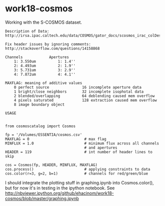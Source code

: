 # work18-cosmos

Working with the S-COSMOS dataset.

    Description of Data:
    http://irsa.ipac.caltech.edu/data/COSMOS/gator_docs/scosmos_irac_colDescriptions.html
    
    Fix header issues by ignoring comments:
    http://stackoverflow.com/questions/14158868
    
    Channels            Apertures
        1: 3.550um          1: 1.4''
        2: 4.493um          2: 1.9''            
        3: 5.731um          3: 2.9''
        4: 7.872um          4: 4.1''

    MAXFLAG: meaning of additive values
        0 perfect source               16 incomplete aperture data
        1 bright/close neighbors       32 incomplete isophotal data
        2 blended/overlapping          64 deblending caused mem overflow
        4 pixels saturated             128 extraction caused mem overflow
        8 image boundary object

    USAGE


    from cosmoscatalog import Cosmos
    
    fp = '/Volumes/ESSENTIA/cosmos.csv'
    MAXFLAG = 0                         # max flag
    MINFLUX = 1.0                       # minimum flux across all channels 
                                        # and apertures
    HEADER = 119                        # int number of header lines to skip

    cos = Cosmos(fp, HEADER, MINFLUX, MAXFLAG)
    cos.process()                       # applying constraints to data
    cos.color(r=3, g=2, b=1)            # channels for red/green/blue


I should integrate the plotting stuff in graphing.ipynb into Cosmos.color(), but for now it's in testing in the ipython notebook. See http://nbviewer.ipython.org/github/ehacinom/work18-cosmos/blob/master/graphing.ipynb

